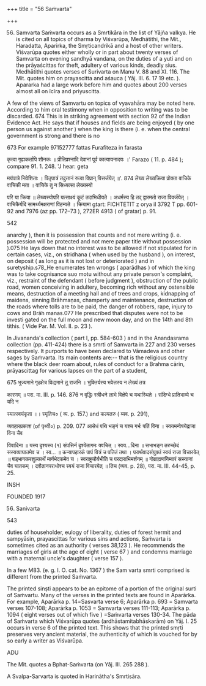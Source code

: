 +++
title = "56 Saṁvarta"

+++

56. Samvarta Saṁvarta occurs as a Smrtikāra in the list of Yājña valkya. He is cited on all topics of dharma by Viśvarūpa, Medhātithi, the Mit., Haradatta, Aparirka, the Smṛticandrikā and a host of other writers. Viśvarūpa quotes either wholly or in part about twenty verses of Samvarta on evening sandhyā vandana, on the duties of a yuti and on the prāyaścittas for theft, adultery of various kinds, deadly sius. Medhātithi quotes verses of Surivarta on Manu V. 88 and XI. 116. The Mit. quotes him on prayascitta and aśauca ( Yāj. III. 6. 17 19 etc. ). Apararka had a large work before him and quotes about 200 verses almost all on īcīra and priyuscitta. 

A few of the views of Samvartu on topics of vyavahāra may be noted here. According to him oral testimony when in opposition to writing was to be discarded. 674 This is in striking agreement with section 92 of the Indian Evidence Act. He says that if houses and fields are being enjoyed ( by one person us against another ) when the king is there (i. e. when the central government is strong and there is no 

673 For example 97152777 fattas Furafiteza in farasta 

कृत्वा गृह्यकर्तापि शौनकः ॥ प्रीतिप्रश्नादि देवानां पूर्व कात्यायनादयः ।' Farazo ( 11. p. 484 ); compare 91. 1. 248. 'J hear: geta 

मय॑पात्रे निवेशिताः । पितृपात्रं तदुत्तानं रुत्वा विप्रान् विसर्जयेत् ॥'. 874 लेख्य लेख्यक्रिया प्रोक्ता वाचिके वाचिकी मता । वाचिके तु न सिध्यत्सा लेख्यस्यो 

परि या क्रिया ॥ लेख्यस्योपरि यत्साक्ष्यं कूटं तदाभिधीयते । अधर्मस्य हि तद् द्वारमतो राजा विवर्जयेत् । वाचिकैर्यदि सामर्थ्यमक्षराणां विहन्यते । क्रियामा gtart: FICHTETIT z orya il 3792 T pp. 601-92 and 7976 (az pp. 172–73 ), 272ER 4913 ( of gratar) p. 91. 

542 



anarchy ), then it is possession that counts and not mere writing (i. e. possession will be protected and not mere paper title without possession ).075 He lays down that no interest was to be allowed if not stipulated for in certain cases, viz., on stridhana ( when used by the husband ), on interest, on deposit ( as long as it is not lost or deteriorated ) and in suretyship.s78_He enumerates ten wrongs ( aparādhas ) of which the king was to take cognisance suo motu without any private person's complaint, viz., restraint of the defendant ( before judgment ), obstruction of the public road, women conceiving in adultery, becoming rich without any ostensible means, destruction of a meeting hall and of trees and crops, kidnapping of maidens, sinning Brāhmaṇas, champerty and maintenance, destruction of the roads where tolls are to be paid, the danger of robbers, rape, injury to cows and Brāh manas.077 He prescribed that disputes were not to be investi gated on the full moon and new moon day, and on the 14th and 8th tithis. ( Vide Par. M. Vol. II. p. 23 ). 

In Jivananda's collection ( part I, pp. 584-603 ) and in the Anandasrama collection (pp. 411-424) there is a smrti of Samvarta in 227 and 230 verses respectively. It purports to have been declared to Vāmadeva and other sages by Saṁvarta. Its main contents are:-- that is the religious country where the black deer roam about, rules of conduct for a Brahma cārin, prāyascittag for various lapses on the part of a student, 

675 भुज्यमाने गृहक्षेत्र विद्यमाने तु राजनि । भुक्तिर्यस्य भवेत्तस्य न लेख्यं तत्र 

कारणम् ॥ परा. मा. III. p. 146. 876 न वृद्धिः स्त्रीधने लाभे विक्षेपे च यथास्थिते । संदिग्धे प्रातिभाव्ये च यदि न 

स्यात्स्वयंकृता ।। स्मृतिच० ( व्य. p. 157.) and कल्पतरु ( व्यव. p. 291), 

व्यवहारप्रकाश (of पृथ्वी०) p. 209. 077 आसेधं पथि भङ्गं च यश्च गर्भः पतिं विना । स्वयमन्वेषयेद्राजा विना चैव 

विवादिना ॥ यस्य दृश्यस्य (१) संपत्तिर्न दृश्येतागमः क्वचित् । स्वय...दिना ॥ सभाभङ्ग तरुच्छेदं सस्यव्याघातमेव च । स्व... ॥ कन्यापहारकं पापं वित्रं च पतितं तथा । परार्थवादसंयुक्तं स्वयं राजा विचारयेत् ॥ षड्भागकरशुल्कार्थे मार्गभेदकमेव च । स्वराष्ट्रचौर्यभीति च परदाराभिमर्शनम् ॥ गोब्राह्मणनिम्बारं सस्यानां चैव घातकम् । दशैतानपराधोश्च स्वयं राजा विचारयेत् ॥ तिच (व्यव. p. 28), परा. मा. III. 44-45, p. 25. 

INSH 

FOUNDED 1917 

56. Sanivarta 

543 

duties of householder, eulogy of liberality, duties of forest hermit and sampyāsin, prayascittas for various sins and actions, Saṁvarta is sometimes cited as an authority ( verses 38,123 ). He recommends the marriages of girls at the age of eight ( verse 67 ) and condemns marriage with a maternal uncle's daughter ( verse 157 ). 

In a few M83. (e. g. I. O. cat. No. 1367 ) the Sam varta smrti comprised is different from the printed Saṁvarta. 

The printed sinști appears to be an epitome of a portion of the original surti of Saṁvartu. Many of the verses in the printed texts are found in Aparārka. For example, Aparārka p. 14=Sasvarta verse 6; Aparārka p. 693 = Samvarta verses 107-108; Aparārka p. 1053 = Samvarta verses 111-113; Aparārka p. 1094 ( eight verses out of which five ) =Saṁvarta verses 130-34. The pāda of Saṁvarta which Viśvarūpa quotes (ardhāstamitabhāskarām) on Yāj. I. 25 occurs in verse 6 of the printed text. This shows that the printed smṛti preserves very ancient material, the authenticity of which is vouched for by so early a writer as Viśvarūpa. 

ADU 

The Mit. quotes a Bphat-Saṁvarta (on Yāj. III. 265 288 ). 

A Svalpa-Sarvarta is quoted in Harinātha's Smrtisāra. 

